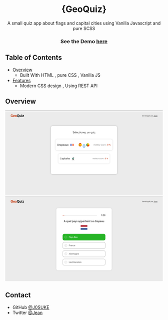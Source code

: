 <!-- Please update value in the {}  -->

<h1 align="center">{GeoQuiz}</h1>

<div align="center">
   A small quiz app about flags and capital cities using Vanilla Javascript and pure SCSS
</div>

<div align="center">
  <h3>
    See the Demo 
    <a href="https://j0suke.github.io/Geography-quiz-app/" target="_blank">
      here
    </a>
  </h3>
</div>

## Table of Contents

- [Overview](#overview)
  - Built With HTML , pure CSS , Vanilla JS
- [Features](#features)
  - Modern CSS design , Using REST API

## Overview

![screenshot](screenshots/home.png)
![screenshot](screenshots/quiz.png)


## Contact

- GitHub [@J0SUKE](https://github.com/J0SUKE/)
- Twitter [@Jean](https://twitter.com/Jean_M_____I)
